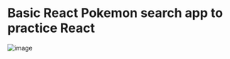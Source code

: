 # Basic React Pokemon search app to practice React

![image](https://github.com/user-attachments/assets/66b0f345-610a-4deb-8868-714d590e2efb)
